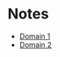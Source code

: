 # Notes

* [Domain 1](Notes/D01-Cloud_Computing_Concepts_and_Architectures.md)
* [Domain 2](Notes/D02-Governance_and_Enterprise_Risk_Management.md)
